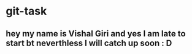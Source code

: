 # git-task

## hey my name is Vishal Giri and yes I am late to start bt neverthless I will catch up soon : D